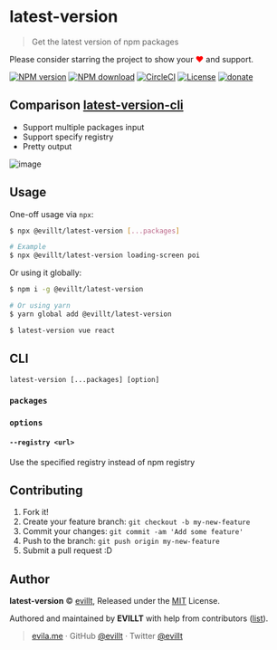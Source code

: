 # latest-version

> Get the latest version of npm packages

Please consider starring the project to show your <font color="red">❤</font> and support.

[![NPM version](https://badgen.net/npm/v/@evillt/latest-version?icon=npm)](https://npmjs.com/package/@evillt/latest-version)
[![NPM download](https://badgen.net/npm/dm/@evillt/latest-version?icon=npm)](https://npmjs.com/package/@evillt/latest-version)
[![CircleCI](https://badgen.net/circleci/github/evillt/latest-version?icon=circleci)](https://circleci.com/gh/evillt/latest-version/tree/master)
[![License](https://badgen.net/npm/license/@evillt/latest-version)](./LICENSE)
[![donate](https://badgen.net/badge/support%20me/donate/f2a)](https://donate.evila.me)

## Comparison [latest-version-cli](https://github.com/sindresorhus/latest-version-cli)

- Support multiple packages input
- Support specify registry
- Pretty output

![image](https://unpkg.com/@evillt/media@latest/projects/latest-version/main.svg)

## Usage

One-off usage via `npx`:

```sh
$ npx @evillt/latest-version [...packages]

# Example
$ npx @evillt/latest-version loading-screen poi
```

Or using it globally:

```sh
$ npm i -g @evillt/latest-version

# Or using yarn
$ yarn global add @evillt/latest-version

$ latest-version vue react
```

## CLI

`latest-version [...packages] [option]`

### `packages`

### `options`

#### `--registry <url>`

Use the specified registry instead of npm registry

## Contributing

1. Fork it!
2. Create your feature branch: `git checkout -b my-new-feature`
3. Commit your changes: `git commit -am 'Add some feature'`
4. Push to the branch: `git push origin my-new-feature`
5. Submit a pull request :D

## Author

**latest-version** © [evillt](https://github.com/evillt), Released under the [MIT](./LICENSE) License.

Authored and maintained by **EVILLT** with help from contributors ([list](https://github.com/evillt/latest-version/contributors)).

> [evila.me](https://evila.me) · GitHub [@evillt](https://github.com/evillt) · Twitter [@evillt](https://twitter.com/evillt)
